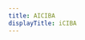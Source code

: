 ```yaml
---
title: AICIBA
displayTitle: iCIBA
---
```

<!-- Identify UA then redirect -->
<script>
    window.location.href = "{% link _posts/2018-7-15-iciba.md %}"
</script>